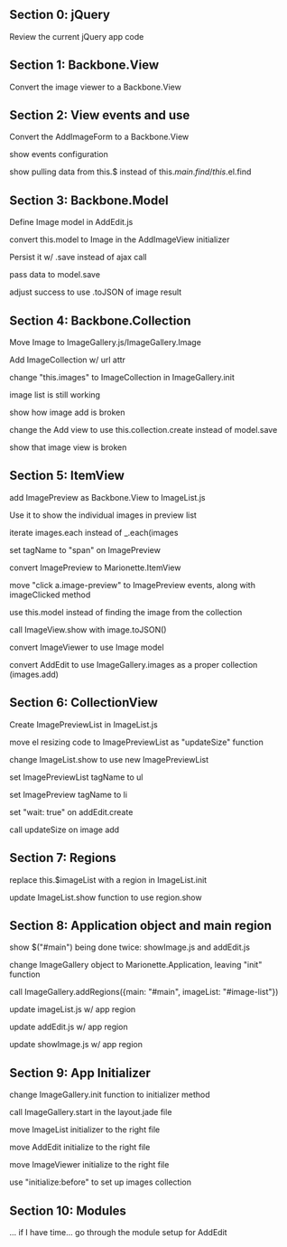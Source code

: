 ## Section 0: jQuery

Review the current jQuery app code

## Section 1: Backbone.View

Convert the image viewer to a Backbone.View

## Section 2: View events and use

Convert the AddImageForm to a Backbone.View

show events configuration

show pulling data from this.$ instead of this.$main.find / this.$el.find

## Section 3: Backbone.Model

Define Image model in AddEdit.js

convert this.model to Image in the AddImageView initializer

Persist it w/ .save instead of ajax call

pass data to model.save

adjust success to use .toJSON of image result

## Section 4: Backbone.Collection

Move Image to ImageGallery.js/ImageGallery.Image

Add ImageCollection w/ url attr

change "this.images" to ImageCollection in ImageGallery.init

image list is still working

show how image add is broken

change the Add view to use this.collection.create instead of model.save

show that image view is broken

## Section 5: ItemView

add ImagePreview as Backbone.View to ImageList.js

Use it to show the individual images in preview list

iterate images.each instead of _.each(images

set tagName to "span" on ImagePreview

convert ImagePreview to Marionette.ItemView

move "click a.image-preview" to ImagePreview events, along with imageClicked method

use this.model instead of finding the image from the collection

call ImageView.show with image.toJSON()

convert ImageViewer to use Image model

convert AddEdit to use ImageGallery.images as a proper collection (images.add)

## Section 6: CollectionView

Create ImagePreviewList in ImageList.js

move el resizing code to ImagePreviewList as "updateSize" function

change ImageList.show to use new ImagePreviewList

set ImagePreviewList tagName to ul

set ImagePreview tagName to li

set "wait: true" on addEdit.create

call updateSize on image add

## Section 7: Regions

replace this.$imageList with a region in ImageList.init

update ImageList.show function to use region.show

## Section 8: Application object and main region

show $("#main") being done twice: showImage.js and addEdit.js

change ImageGallery object to Marionette.Application, leaving "init" function

call ImageGallery.addRegions({main: "#main", imageList: "#image-list"})

update imageList.js w/ app region

update addEdit.js w/ app region

update showImage.js w/ app region

## Section 9: App Initializer

change ImageGallery.init function to initializer method

call ImageGallery.start in the layout.jade file

move ImageList initializer to the right file

move AddEdit initialize to the right file

move ImageViewer initialize to the right file

use "initialize:before" to set up images collection

## Section 10: Modules

... if I have time... go through the module setup for AddEdit